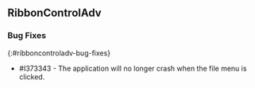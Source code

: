 ## RibbonControlAdv

### Bug Fixes
{:#ribboncontroladv-bug-fixes}

* \#I373343 - The application will no longer crash when the file menu is clicked.
 
